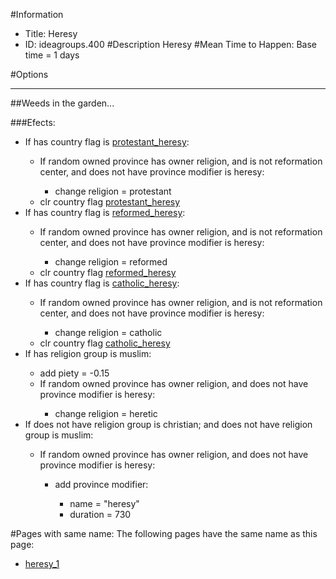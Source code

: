 #Information
 - Title: Heresy
 - ID: ideagroups.400
#Description
Heresy
#Mean Time to Happen:
Base time = 1 days

#Options

___
##Weeds in the garden...

###Efects:<ul><li>If has country flag is [protestant_heresy](../flags/protestant_heresy.md):</li><ul><li>If random owned province has owner religion, and  is not reformation center, and does not have province modifier is heresy:</li><ul><li>change religion = protestant</li></ul><li>clr country flag [protestant_heresy](../flags/protestant_heresy.md)</li></ul><li>If has country flag is [reformed_heresy](../flags/reformed_heresy.md):</li><ul><li>If random owned province has owner religion, and  is not reformation center, and does not have province modifier is heresy:</li><ul><li>change religion = reformed</li></ul><li>clr country flag [reformed_heresy](../flags/reformed_heresy.md)</li></ul><li>If has country flag is [catholic_heresy](../flags/catholic_heresy.md):</li><ul><li>If random owned province has owner religion, and  is not reformation center, and does not have province modifier is heresy:</li><ul><li>change religion = catholic</li></ul><li>clr country flag [catholic_heresy](../flags/catholic_heresy.md)</li></ul><li>If has religion group is muslim:</li><ul><li>add piety = -0.15</li><li>If random owned province has owner religion, and does not have province modifier is heresy:</li><ul><li>change religion = heretic</li></ul></ul><li>If does not have religion group is christian; and does not have religion group is muslim:</li><ul><li>If random owned province has owner religion, and does not have province modifier is heresy:</li><ul><li>add province modifier:</li><ul><li>name = "heresy"</li><li>duration = 730</li></ul></ul></ul></ul>


#Pages with same name:
The following pages have the same name as this page:
 - [heresy_1](heresy_1.md)

